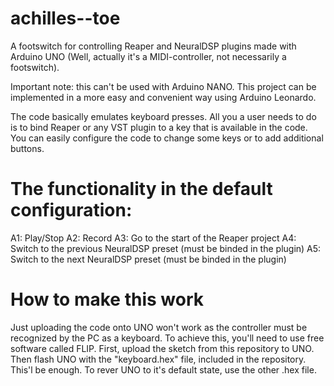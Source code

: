 # achilles--toe
A footswitch for controlling Reaper and NeuralDSP plugins made with Arduino UNO
(Well, actually it's a MIDI-controller, not necessarily a footswitch).

Important note: this can't be used with Arduino NANO.
This project can be implemented in a more easy and convenient way using Arduino Leonardo.

The code basically emulates keyboard presses. All you a user needs to do is to bind Reaper or any VST plugin to a key that is available in the code.
You can easily configure the code to change some keys or to add additional buttons.

# The functionality in the default configuration:
A1: Play/Stop
A2: Record
A3: Go to the start of  the Reaper project
A4: Switch to the previous NeuralDSP preset (must be binded in the plugin)
A5: Switch to the next NeuralDSP preset (must be binded in the plugin)

# How to make this work
Just uploading the code onto UNO won't work as the controller must be recognized by the PC as a keyboard.
To achieve this, you'll need to use free software called FLIP.
First, upload the sketch from this repository to UNO.
Then flash UNO with the "keyboard.hex" file, included in the repository. This'l be enough.
To rever UNO to it's default state, use the other .hex file.
